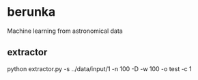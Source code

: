 berunka
=======

Machine learning from astronomical data

extractor
---------
python extractor.py -s ../data/input/1 -n 100 -D -w 100 -o test -c 1